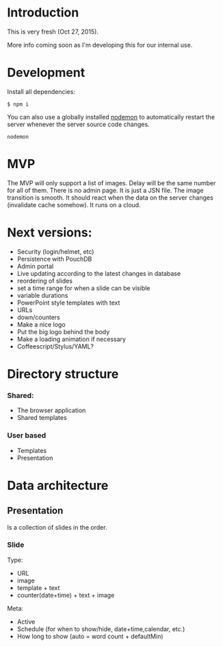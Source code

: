 # Introduction

This is very fresh (Oct 27, 2015).

More info coming soon as I'm developing this for our internal use.

# Development

Install all dependencies:

```
$ npm i
```

You can also use a globally installed
[nodemon](https://github.com/remy/nodemon) to automatically
restart the server whenever the server source code changes.

```
nodemon
```

# MVP

The MVP will only support a list of images.
Delay will be the same number for all of them.
There is no admin page. It is just a JSN file.
The image transition is smooth.
It should react when the data on the server changes (invalidate cache somehow).
It runs on a cloud.

# Next versions:

* Security (login/helmet, etc)
* Persistence with PouchDB
* Admin portal
* Live updating according to the latest changes in database
* reordering of slides
* set a time range for when a slide can be visible
* variable durations
* PowerPoint style templates with text
* URLs
* down/counters
* Make a nice logo
* Put the big logo behind the body
* Make a loading animation if necessary
* Coffeescript/Stylus/YAML?

# Directory structure

### Shared:

* The browser application
* Shared templates

### User based

* Templates
* Presentation

# Data architecture

## Presentation

Is a collection of slides in the order.

### Slide

Type:

* URL
* image
* template + text
* counter(date+time) + text + image

Meta:

* Active
* Schedule (for when to show/hide, date+time,calendar, etc.)
* How long to show (auto = word count + defaultMin)
